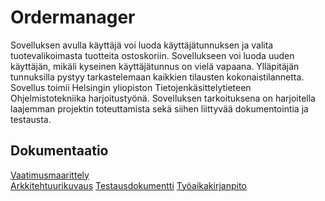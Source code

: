# **Ordermanager** 
Sovelluksen avulla käyttäjä voi luoda käyttäjätunnuksen ja valita tuotevalikoimasta tuotteita ostoskoriin. Sovellukseen voi luoda uuden käyttäjän, mikäli kyseinen käyttäjätunnus on vielä vapaana. Ylläpitäjän tunnuksilla pystyy tarkastelemaan kaikkien tilausten kokonaistilannetta.
Sovellus toimii Helsingin yliopiston Tietojenkäsittelytieteen Ohjelmistotekniika harjoitustyönä. Sovelluksen tarkoituksena on harjoitella laajemman projektin toteuttamista sekä siihen liittyvää dokumentointia ja testausta.
## **Dokumentaatio**

[Vaatimusmaarittely](./dokumentaatio/vaatimusmaarittely.md)  
[Arkkitehtuurikuvaus](./dokumentaatio/arkkitehtuurikuvaus.md) 
[Testausdokumentti](./dokumentaatio/testausdokumentti.md) 
[Työaikakirjanpito](./dokumentaatio/tuntikirjanpito.md)  
